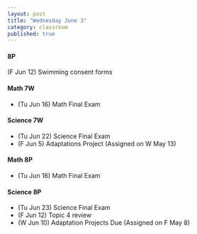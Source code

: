 ```yaml
---
layout: post
title: "Wednesday June 3"
category: classroom
published: true
---
```

#### 8P
(F Jun 12) Swimming consent forms

#### Math 7W
* (Tu Jun 16) Math Final Exam 

#### Science 7W
* (Tu Jun 22) Science Final Exam 
* (F Jun 5) Adaptations Project (Assigned on W May 13)

#### Math 8P
* (Tu Jun 16) Math Final Exam 

#### Science 8P
* (Tu Jun 23) Science Final Exam 
* (F Jun 12) Topic 4 review
* (W Jun 10) Adaptation Projects Due (Assigned on F May 8)
